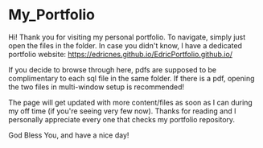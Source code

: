 # My_Portfolio
Hi! Thank you for visiting my personal portfolio.
To navigate, simply just open the files in the folder. In case you didn't know, I have a dedicated portfolio website: https://edricnes.github.io/EdricPortfolio.github.io/

If you decide to browse through here, pdfs are supposed to be complimentary to each sql file in the same folder.
If there is a pdf, opening the two files in multi-window setup is recommended!

The page will get updated with more content/files as soon as I can during my off time (if you're seeing very few now).
Thanks for reading and I personally appreciate every one that checks my portfolio repository.

God Bless You, and have a nice day!
